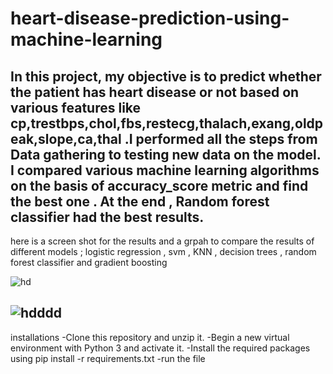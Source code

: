 # heart-disease-prediction-using-machine-learning
In this project, my objective is to predict whether the patient has heart disease or not based on various features like 
cp,trestbps,chol,fbs,restecg,thalach,exang,oldpeak,slope,ca,thal .I performed all the steps from Data gathering to  testing new data on the model. 
I compared various machine learning algorithms on the basis of accuracy_score metric and find the best one . At the end , Random forest classifier had the best results.
------------------------------------------------------------------------------------------------------------------------------------------------------------------------
here is a screen shot for the results and a grpah to compare the results of different models ; logistic regression , svm , KNN , decision trees , random forest classifier 
and gradient boosting 


![hd](https://user-images.githubusercontent.com/51866159/158841615-59c39516-50ec-4e56-a656-2f941b38bab0.png)


![hdddd](https://user-images.githubusercontent.com/51866159/158842017-a9b562ef-6a76-484f-aad6-0cc06b3dd013.png)
--------------------------------------------------------------------------------------------------------------------------------------------------------------------------
installations 
-Clone this repository and unzip it.
-Begin a new virtual environment with Python 3 and activate it.
-Install the required packages using  pip install -r requirements.txt
-run the file 


